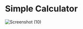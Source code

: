 # Simple Calculator
![Screenshot (10)](https://github.com/Chandan-KYadav/Calculator/assets/111557538/68362595-9beb-4723-9f6b-c557945ce603)
